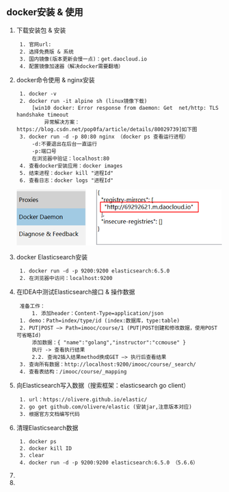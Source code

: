 ## docker安装 & 使用
1. 下载安装包 & 安装

        1. 官网url:
        2. 选择免费版 & 系统
        3. 国内镜像(版本更新会慢一点)：get.daocloud.io
        4. 配置镜像加速器（解决docker需要翻墙）
2. docker命令使用 & nginx安装 
        
        1. docker -v
        2. docker run -it alpine sh (linux镜像下载)
            [win10 docker: Error response from daemon: Get  net/http: TLS handshake timeout
                异常解决方案：https://blog.csdn.net/pop0fa/article/details/80029739]如下图
        3. docker run -d -p 80:80 nginx （docker ps 查看运行进程）
            -d:不要退出在后台一直运行
            -p:端口号
            在浏览器中验证：localhost:80
        4. 查看docker安装应用：docker images
        5. 结束进程：docker kill "进程Id"
        6. 查看日志：docker logs "进程Id"
    ![Image text](./img/setting.png)
3. docker Elasticsearch安装

        1. docker run -d -p 9200:9200 elasticsearch:6.5.0
        2. 在浏览器中访问：localhost:9200
4. 在IDEA中测试Elasticsearch接口 & 操作数据

        准备工作：
            1. 添加header：Content-Type=application/json
        1. demo：Path=index/type/id (index:数据库，type:table)
        2. PUT|POST —> Path=imooc/course/1 (PUT|POST创建和修改数据，使用POST可省略Id)
            添加数据：{ "name":"golang","instructor":"ccmouse" }
            执行 -> 查看执行结果
            2.2. 查询2插入结果method换成GET —> 执行后查看结果
        3. 查询所有数据：http://localhost:9200/imooc/course/_search/
        4. 查看表结构：/imooc/course/_mapping
5. 向Elasticsearch写入数据（搜索框架：elasticsearch go client）

        1. url：https://olivere.github.io/elastic/
        2. go get github.com/olivere/elastic (安装jar,注意版本对应)
        3. 根据官方文档编写代码
6. 清理Elasticsearch数据
    
        1. docker ps
        2. docker kill ID
        3. clear
        4. docker run -d -p 9200:9200 elasticsearch:6.5.0 （5.6.6）
7. 
8. 